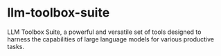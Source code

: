 # llm-toolbox-suite
LLM Toolbox Suite, a powerful and versatile set of tools designed to harness the capabilities of large language models for various productive tasks.
